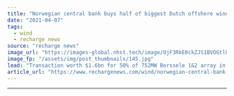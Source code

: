 ```yaml
---
title: "Norwegian central bank buys half of biggest Dutch offshore wind farm from Orsted"
date: "2021-04-07"
tags: 
  - wind
  - recharge news
source: "recharge news"
image_url: "https://images-global.nhst.tech/image/UjF3RkE0ckZJS1BVOGtlU2JybUs2OVpzejU5MlFMYUhEamZiTzZ3elFoWT0=/nhst/binary/d37a35a831208d9bf673658b5275a79c"
image_fp: "/assets/img/post_thumbnails/145.jpg"
lead: "Transaction worth $1.6bn for 50% of 752MW Borssele 1&2 array in North Sea expected to close in the summer"
article_url: "https://www.rechargenews.com/wind/norwegian-central-bank-buys-half-of-biggest-dutch-offshore-wind-farm-from-orsted/2-1-991898"
---
```


---
